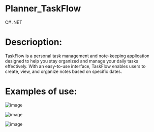 # Planner_TaskFlow
C# 
.NET

# Descrioption:
TaskFlow is a personal task management and note-keeping application designed to help you stay organized and manage your daily tasks effectively. With an easy-to-use interface, TaskFlow enables users to create, view, and organize notes based on specific dates. 

# Examples of use:

![image](https://github.com/user-attachments/assets/8c105815-d063-4451-bcac-a815ab1a7e13)


![image](https://github.com/user-attachments/assets/f2b4d5d1-6724-4253-aeac-817448e1500c)


 
![image](https://github.com/user-attachments/assets/649965b1-1ae7-462d-96f2-8055fad4a215)

